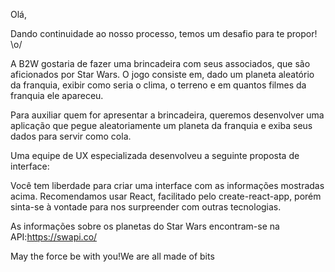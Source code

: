 Olá,

Dando continuidade ao nosso processo, temos um desafio para te propor! \o/

A B2W gostaria de fazer uma brincadeira com seus associados, que são aficionados por Star Wars. O jogo consiste em, dado um planeta aleatório da franquia, exibir como seria o clima, o terreno e em quantos filmes da franquia ele apareceu.

Para auxiliar quem for apresentar a brincadeira, queremos desenvolver uma aplicação que pegue aleatoriamente um planeta da franquia e exiba seus dados para servir como cola.

Uma equipe de UX especializada desenvolveu a seguinte proposta de interface:

Você tem liberdade para criar uma interface com as informações mostradas acima. Recomendamos usar React, facilitado pelo create-react-app, porém sinta-se à vontade para nos surpreender com outras tecnologias.

As informações sobre os planetas do Star Wars encontram-se na API:https://swapi.co/

May the force be with you!We are all made of bits
